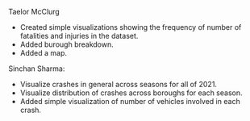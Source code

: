 Taelor McClurg
- Created simple visualizations showing the frequency of number of fatalities and injuries in the dataset.
- Added burough breakdown.
- Added a map.

Sinchan Sharma:

- Visualize crashes in general across seasons for all of 2021.
- Visualize distribution of crashes across boroughs for each season.
- Added simple visualization of number of vehicles involved in each crash.

```python

```

